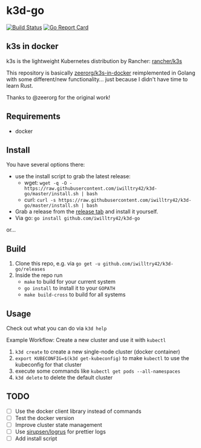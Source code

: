 # k3d-go

[![Build Status](https://travis-ci.com/iwilltry42/k3d-go.svg?branch=master)](https://travis-ci.com/iwilltry42/k3d-go)
[![Go Report Card](https://goreportcard.com/badge/github.com/iwilltry42/k3d-go)](https://goreportcard.com/report/github.com/iwilltry42/k3d-go)

## k3s in docker

k3s is the lightweight Kubernetes distribution by Rancher: [rancher/k3s](https://github.com/rancher/k3s)

This repository is basically [zeerorg/k3s-in-docker](https://github.com/zeerorg/k3s-in-docker) reimplemented in Golang with some different/new functionality... just because I didn't have time to learn Rust.

Thanks to @zeerorg for the original work!

## Requirements

- docker

## Install

You have several options there:

- use the install script to grab the latest release: 
  - wget: `wget -q -O - https://raw.githubusercontent.com/iwilltry42/k3d-go/master/install.sh | bash`
  - curl: `curl -s https://raw.githubusercontent.com/iwilltry42/k3d-go/master/install.sh | bash`
- Grab a release from the [release tab](https://github.com/iwilltry42/k3d-go/releases) and install it yourself.
- Via go: `go install github.com/iwilltry42/k3d-go`

or...

## Build

1. Clone this repo, e.g. via `go get -u github.com/iwilltry42/k3d-go/releases`
2. Inside the repo run
   - `make` to build for your current system
   - `go install` to install it to your `GOPATH`
   - `make build-cross` to build for all systems

## Usage

Check out what you can do via `k3d help`

Example Workflow: Create a new cluster and use it with `kubectl`

1. `k3d create` to create a new single-node cluster (docker container)
2. `export KUBECONFIG=$(k3d get-kubeconfig)` to make `kubectl` to use the kubeconfig for that cluster
3. execute some commands like `kubectl get pods --all-namespaces`
4. `k3d delete` to delete the default cluster

## TODO

- [ ] Use the docker client library instead of commands
- [ ] Test the docker version
- [ ] Improve cluster state management
- [ ] Use [sirupsen/logrus](https://github.com/sirupsen/logrus) for prettier logs
- [ ] Add install script